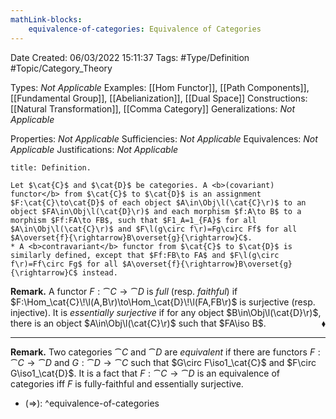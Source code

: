 ```yaml
---
mathLink-blocks:
    equivalence-of-categories: Equivalence of Categories
---
```


<div class="topSpace"></div>

Date Created: 06/03/2022 15:11:37
Tags: #Type/Definition #Topic/Category_Theory

Types: <i>Not Applicable</i>
Examples: [[Hom Functor]], [[Path Components]], [[Fundamental Group]], [[Abelianization]], [[Dual Space]]
Constructions: [[Natural Transformation]], [[Comma Category]]
Generalizations: <i>Not Applicable</i>

Properties: <i>Not Applicable</i>
Sufficiencies: <i>Not Applicable</i>
Equivalences: <i>Not Applicable</i>
Justifications: <i>Not Applicable</i>

``` ad-Definition
title: Definition.

Let $\cat{C}$ and $\cat{D}$ be categories. A <b>(covariant) functor</b> from $\cat{C}$ to $\cat{D}$ is an assignment $F:\cat{C}\to\cat{D}$ of each object $A\in\Obj\l(\cat{C}\r)$ to an object $FA\in\Obj\l(\cat{D}\r)$ and each morphism $f:A\to B$ to a morphism $Ff:FA\to FB$, such that $F1_A=1_{FA}$ for all $A\in\Obj\l(\cat{C}\r)$ and $F\l(g\circ f\r)=Fg\circ Ff$ for all $A\overset{f}{\rightarrow}B\overset{g}{\rightarrow}C$.
* A <b>contravariant</b> functor from $\cat{C}$ to $\cat{D}$ is similarly defined, except that $Ff:FB\to FA$ and $F\l(g\circ f\r)=Ff\circ Fg$ for all $A\overset{f}{\rightarrow}B\overset{g}{\rightarrow}C$ instead.

```

<b>Remark.</b> A functor $F:\cat{C}\to\cat{D}$ is <i>full</i> (resp. <i>faithful</i>) if $F:\Hom_\cat{C}\!\l(A,B\r)\to\Hom_\cat{D}\!\l(FA,FB\r)$ is surjective (resp. injective). It is <i>essentially surjective</i> if for any object $B\in\Obj\l(\cat{D}\r)$, there is an object $A\in\Obj\l(\cat{C}\r)$ such that $FA\iso B$.<span style="float:right;">$\blacklozenge$</span>

---

<b>Remark.</b> Two categories $\cat{C}$ and $\cat{D}$ are <i>equivalent</i> if there are functors $F:\cat{C}\to\cat{D}$ and $G:\cat{D}\to\cat{C}$ such that $G\circ F\iso1_\cat{C}$ and $F\circ G\iso1_\cat{D}$. It is a fact that $F:\cat{C}\to\cat{D}$ is an equivalence of categories iff $F$ is fully-faithful and essentially surjective.
* ($\Rightarrow$): 
^equivalence-of-categories
